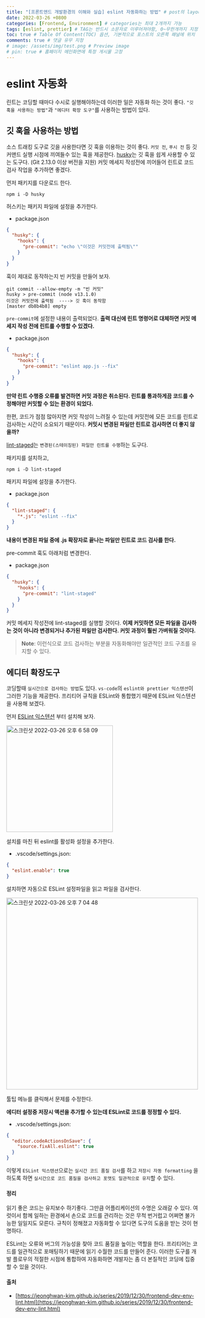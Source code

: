 ```yaml
---
title: "[프론트엔드 개발환경의 이해와 실습] eslint 자동화하는 방법" # post의 layout이 기본적으로 post로 설정되어있어서 Front Matter에 따로 layout변수를 만들어 주지 않아도 됨
date: 2022-03-26 +0800
categories: [Frontend, Environment] # categories는 최대 2개까지 가능
tags: [eslint, prettier] # TAG는 반드시 소문자로 이루어져야함, 0~무한개까지 지정 가능
toc: true # Table Of Content(TOC) 옵션, 기본적으로 포스트의 오른쪽 패널에 위치
comments: true # 댓글 유무 지정
# image: /assets/img/test.png # Preview image
# pin: true # 홈페이지 메인화면에 특정 게시물 고정
---
```


# eslint 자동화
린트는 코딩할 때마다 수시로 실행해야하는데 이러한 일은 자동화 하는 것이 좋다. `"깃 훅을 사용하는 방법"`과 `"에디터 확장 도구"`를 사용하는 방법이 있다.

## 깃 훅을 사용하는 방법
소스 트래킹 도구로 깃을 사용한다면 깃 훅을 이용하는 것이 좋다. `커밋 전`, `푸시 전` 등 깃 커맨드 실행 시점에 끼여들수 있는 훅을 제공한다. [husky](https://github.com/typicode/husky)는 깃 훅을 쉽게 사용할 수 있는 도구다. (Git 2.13.0 이상 버전을 지원) 커밋 메세지 작성전에 끼어들어 린트로 코드 검사 작업을 추가하면 좋겠다.

먼저 패키지를 다운로드 한다.

```
npm i -D husky
```

허스키는 패키지 파일에 설정을 추가한다.

- package.json

```json
{
  "husky": {
    "hooks": {
      "pre-commit": "echo \"이것은 커밋전에 출력됨\""
    }
  }
}
```

훅이 제대로 동작하는지 빈 커밋을 만들어 보자.

```
git commit --allow-empty -m "빈 커밋"
husky > pre-commit (node v13.1.0)
이것은 커밋전에 출력됨  ----> 깃 훅이 동작함
[master db8b4b8] empty
```

`pre-commit`에 설정한 내용이 출력되었다. <b>출력 대신에 린트 명령어로 대체하면 커밋 메세지 작성 전에 린트를 수행할 수 있겠다.</b>

- package.json

```json
{
  "husky": {
    "hooks": {
      "pre-commit": "eslint app.js --fix"
    }
  }
}
```

<b>만약 린트 수행중 오류를 발견하면 커밋 과정은 취소된다. 린트를 통과하게끔 코드를 수정해야만 커밋할 수 있는 환경이 되었다.</b>

한편, 코드가 점점 많아지면 커밋 작성이 느려질 수 있는데 커밋전에 모든 코드를 린트로 검사하는 시간이 소요되기 때문이다. <b>커밋시 변경된 파일만 린트로 검사하면 더 좋지 않을까? </b>

[lint-staged](https://github.com/okonet/lint-staged)는 `변경된(스테이징된) 파일만 린트를 수행`하는 도구다.

패키지를 설치하고,

```
npm i -D lint-staged
```

패키지 파일에 설정을 추가한다.

- package.json

```json
{
  "lint-staged": {
    "*.js": "eslint --fix"
  }
}
```

<b>내용이 변경된 파일 중에 .js 확장자로 끝나는 파일만 린트로 코드 검사를 한다.</b>

pre-commit 훅도 아래처럼 변경한다.

- package.json

```json
{
  "husky": {
    "hooks": {
      "pre-commit": "lint-staged"
    }
  }
}
```

커밋 메세지 작성전에 lint-staged를 실행할 것이다. <b>이제 커밋하면 모든 파일을 검사하는 것이 아니라 변경되거나 추가된 파일만 검사한다. 커밋 과정이 훨씬 가벼워질 것이다.</b>

> **Note**: 이런식으로 코드 검사하는 부분을 자동화해야만 일관적인 코드 구조를 유지할 수 있다.

## 에디터 확장도구
코딩할때 `실시간으로 검사하는 방법`도 있다. `vs-code`의 `eslint와 prettier 익스텐션`이 그러한 기능을 제공한다. 프리티어 규칙을 ESLint와 통합했기 때문에 ESLint 익스텐션을 사용해 보겠다.

먼저 [ESLint 익스텐션](https://marketplace.visualstudio.com/items?itemName=dbaeumer.vscode-eslint) 부터 설치해 보자.

<img width="279" alt="스크린샷 2022-03-26 오후 6 58 09" src="https://user-images.githubusercontent.com/44339530/160234466-35966c7b-2d9e-467d-bde7-e400c4dacd8b.png">

설치를 마친 뒤 eslint를 활성화 설정을 추가한다.

- .vscode/settings.json:

```json
{
  "eslint.enable": true
}
```

설치하면 자동으로 ESLint 설정파일을 읽고 파일을 검사한다.

<img width="502" alt="스크린샷 2022-03-26 오후 7 04 48" src="https://user-images.githubusercontent.com/44339530/160234686-276aa6f1-8ca5-4dc5-b847-daf96f8176cd.png">

툴팁 메뉴를 클릭해서 문제를 수정한다.

<b>에디터 설정중 저장시 액션을 추가할 수 있는데 ESLint로 코드를 정정할 수 있다.</b>

- .vscode/settings.json:

```json
{
  "editor.codeActionsOnSave": {
    "source.fixAll.eslint": true
  }
}
```

이렇게 `ESLint 익스텐션`으로는 `실시간 코드 품질 검사`를 하고 `저장시 자동 formatting` 을 하도록 하면 `실시간으로 코드 품질을 검사하고 포맷도 일관적으로 유지`할 수 있다.

#### 정리
읽기 좋은 코드는 유지보수 하기좋다. 그만큼 어플리케이션의 수명은 오래갈 수 있다. 여럿이서 함께 일하는 환경에서 손으로 코드를 관리하는 것은 무척 번거럽고 어쩌면 불가능한 일일지도 모른다. 규칙이 정해졌고 자동화할 수 있다면 도구의 도움을 받는 것이 현명하다.

ESLint는 오류와 버그의 가능성을 찾아 코드 품질을 높이는 역할을 한다. 프리티어는 코드를 일관적으로 포매팅하기 때문에 읽기 수월한 코드를 만들어 준다. 이러한 도구를 개발 플로우의 적절한 시점에 통합하여 자동화하면 개발자는 좀 더 본질적인 코딩에 집중할 수 있을 것이다.

#### 출처
- [https://jeonghwan-kim.github.io/series/2019/12/30/frontend-dev-env-lint.html](https://jeonghwan-kim.github.io/series/2019/12/30/frontend-dev-env-lint.html)